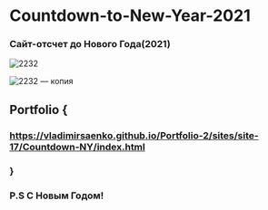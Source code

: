 # Countdown-to-New-Year-2021
 
### Сайт-отсчет до Нового Года(2021)

![2232](https://user-images.githubusercontent.com/56477695/118030345-d74eb980-b36d-11eb-89b7-fd866c110cdb.png)

![2232 — копия](https://user-images.githubusercontent.com/56477695/118030415-ec2b4d00-b36d-11eb-86b2-8954345c96e7.png)

## Portfolio {

### https://vladimirsaenko.github.io/Portfolio-2/sites/site-17/Countdown-NY/index.html

### }

### P.S С Новым Годом!
